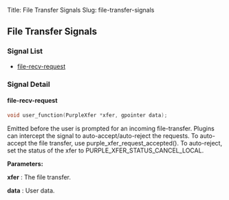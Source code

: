 Title: File Transfer Signals
Slug: file-transfer-signals

## File Transfer Signals

### Signal List

* [file-recv-request](#file-recv-request)

### Signal Detail

#### file-recv-request

```c
void user_function(PurpleXfer *xfer, gpointer data);
```

Emitted before the user is prompted for an incoming file-transfer. Plugins can intercept the signal to auto-accept/auto-reject the requests. To auto-accept the file transfer, use purple_xfer_request_accepted(). To auto-reject, set the status of the xfer to PURPLE_XFER_STATUS_CANCEL_LOCAL.

**Parameters:**

**xfer**
: The file transfer.

**data**
: User data.

